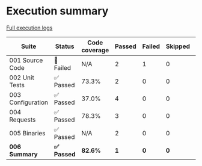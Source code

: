 # Execution summary

[Full execution logs](https://madworx.github.io/caddy-put-upload/results/5315244438/log.html)

| Suite | Status | Code coverage | Passed | Failed | Skipped | Time duration | Links |
| --- | --- | --- | --- | --- | --- | --- | --- |
| 001 Source Code | 🔴 Failed | N/A | 2 | 1 | 0 | 27.238s |  |
| 002 Unit Tests | ✅ Passed | 73.3% | 2 | 0 | 0 | 66.382s | [Report](https://madworx.github.io/caddy-put-upload/results/5315244438/002_unit_tests.robot.coverage.html), [Coverage](https://madworx.github.io/caddy-put-upload/results/5315244438/002_unit_tests.robot.coverage) |
| 003 Configuration | ✅ Passed | 37.0% | 4 | 0 | 0 | 8.476s | [Report](https://madworx.github.io/caddy-put-upload/results/5315244438/003_configuration.robot.coverage.html), [Coverage](https://madworx.github.io/caddy-put-upload/results/5315244438/003_configuration.robot.coverage) |
| 004 Requests | ✅ Passed | 78.3% | 3 | 0 | 0 | 4.024s | [Report](https://madworx.github.io/caddy-put-upload/results/5315244438/004_requests.robot.coverage.html), [Coverage](https://madworx.github.io/caddy-put-upload/results/5315244438/004_requests.robot.coverage) |
| 005 Binaries | ✅ Passed | N/A | 2 | 0 | 0 | 126.735s |  |
| **006 Summary** | **✅ Passed** | **82.6%** | **1** | **0** | **0** | **0.907s** | **[Report](https://madworx.github.io/caddy-put-upload/results/5315244438/006_summary.robot.coverage.html), [Coverage](https://madworx.github.io/caddy-put-upload/results/5315244438/006_summary.robot.coverage)** |
